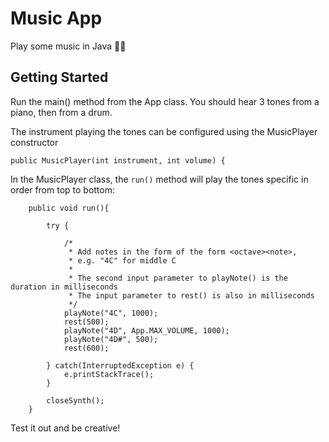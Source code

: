 # Music App

Play some music in Java 🎵🎵

## Getting Started

Run the main() method from the App class.
You should hear 3 tones from a piano, then from a drum.

The instrument playing the tones can be configured using the MusicPlayer constructor 

```
public MusicPlayer(int instrument, int volume) {
```

In the MusicPlayer class, the `run()` method will play the tones specific in order from top to bottom:

```
    public void run(){

        try {

            /*
             * Add notes in the form of the form <octave><note>,
             * e.g. "4C" for middle C
             *
             * The second input parameter to playNote() is the duration in milliseconds
             * The input parameter to rest() is also in milliseconds
             */
            playNote("4C", 1000);
            rest(500);
            playNote("4D", App.MAX_VOLUME, 1000);
            playNote("4D#", 500);
            rest(600);

        } catch(InterruptedException e) {
            e.printStackTrace();
        }

        closeSynth();
    }
```

Test it out and be creative!
